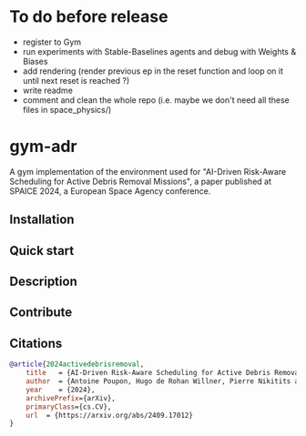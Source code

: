 # To do before release
- register to Gym
- run experiments with Stable-Baselines agents and debug with Weights & Biases
- add rendering (render previous ep in the reset function and loop on it until next reset is reached ?)
- write readme
- comment and clean the whole repo (i.e. maybe we don't need all these files in space_physics/)


# gym-adr
A gym implementation of the environment used for "AI-Driven Risk-Aware Scheduling for Active Debris Removal Missions", a paper published at SPAICE 2024, a European Space Agency conference.

## Installation

## Quick start

## Description

## Contribute

## Citations
```bibtex
@article{2024activedebrisremoval,
    title   = {AI-Driven Risk-Aware Scheduling for Active Debris Removal Missions},
    author  = {Antoine Poupon, Hugo de Rohan Willner, Pierre Nikitits and Adam Abdin},
    year    = {2024},
    archivePrefix={arXiv},
    primaryClass={cs.CV},
    url  = {https://arxiv.org/abs/2409.17012}
}
```
